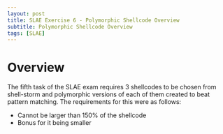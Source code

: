 ```yaml
---
layout: post
title: SLAE Exercise 6 - Polymorphic Shellcode Overview
subtitle: Polymorphic Shellcode Overview
tags: [SLAE]
---
```


Overview
======

The fifth task of the SLAE exam requires 3 shellcodes to be chosen from shell-storm and polymorphic versions of each of them created to beat pattern matching. The requirements for this were as follows:

- Cannot be larger than 150% of the shellcode
- Bonus for it being smaller

